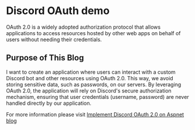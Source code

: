 # Discord OAuth demo

OAuth 2.0 is a widely adopted authorization protocol that allows applications to access resources hosted by other web
apps on behalf of users without needing their credentials.

## Purpose of This Blog

I want to create an application where users can interact with a custom Discord bot and other resources using OAuth 2.0.
This way, we avoid storing sensitive data, such as passwords, on our servers. By leveraging OAuth 2.0, the application
will rely on Discord's secure authorization mechanism, ensuring that user credentials (username, password) are never
handled directly by our application.

For more information please
visit [Implement Discord OAuth 2.0 on Aspnet blog](https://medium.com/@esteban210301/aspnet-discord-oauth-2-0-8e10fd9de5e4)